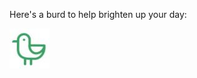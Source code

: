Here's a burd to help brighten up your day: 

![burd](https://github.com/genNAowl/genNAowl/blob/main/SmallBurd.jpg)
